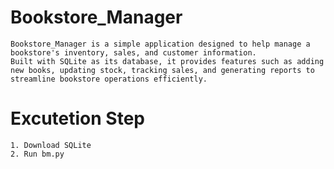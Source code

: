 # Bookstore_Manager
    Bookstore_Manager is a simple application designed to help manage a bookstore's inventory, sales, and customer information.
    Built with SQLite as its database, it provides features such as adding new books, updating stock, tracking sales, and generating reports to streamline bookstore operations efficiently.

# Excutetion Step
    1. Download SQLite 
    2. Run bm.py
